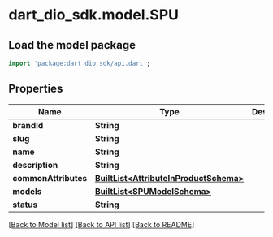# dart_dio_sdk.model.SPU

## Load the model package
```dart
import 'package:dart_dio_sdk/api.dart';
```

## Properties
Name | Type | Description | Notes
------------ | ------------- | ------------- | -------------
**brandId** | **String** |  | 
**slug** | **String** |  | 
**name** | **String** |  | 
**description** | **String** |  | [optional] 
**commonAttributes** | [**BuiltList&lt;AttributeInProductSchema&gt;**](AttributeInProductSchema.md) |  | 
**models** | [**BuiltList&lt;SPUModelSchema&gt;**](SPUModelSchema.md) |  | 
**status** | **String** |  | 

[[Back to Model list]](../README.md#documentation-for-models) [[Back to API list]](../README.md#documentation-for-api-endpoints) [[Back to README]](../README.md)


